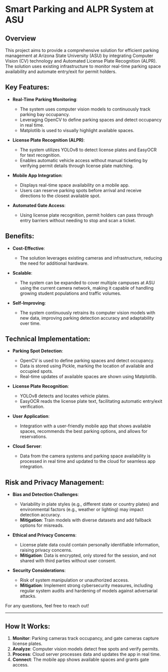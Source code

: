 # Smart Parking and ALPR System at ASU

## Overview
This project aims to provide a comprehensive solution for efficient parking management at Arizona State University (ASU) by integrating Computer Vision (CV) technology and Automated License Plate Recognition (ALPR). The solution uses existing infrastructure to monitor real-time parking space availability and automate entry/exit for permit holders.

## Key Features:
- **Real-Time Parking Monitoring**: 
  - The system uses computer vision models to continuously track parking bay occupancy.
  - Leveraging OpenCV to define parking spaces and detect occupancy in real time.
  - Matplotlib is used to visually highlight available spaces.

- **License Plate Recognition (ALPR)**: 
  - The system utilizes YOLOv8 to detect license plates and EasyOCR for text recognition.
  - Enables automatic vehicle access without manual ticketing by verifying permit details through license plate matching.

- **Mobile App Integration**:
  - Displays real-time space availability on a mobile app.
  - Users can reserve parking spots before arrival and receive directions to the closest available spot.

- **Automated Gate Access**:
  - Using license plate recognition, permit holders can pass through entry barriers without needing to stop and scan a ticket.

## Benefits:
- **Cost-Effective**: 
  - The solution leverages existing cameras and infrastructure, reducing the need for additional hardware.
  
- **Scalable**: 
  - The system can be expanded to cover multiple campuses at ASU using the current camera network, making it capable of handling growing student populations and traffic volumes.

- **Self-Improving**: 
  - The system continuously retrains its computer vision models with new data, improving parking detection accuracy and adaptability over time.

## Technical Implementation:
- **Parking Spot Detection**:
  - OpenCV is used to define parking spaces and detect occupancy.
  - Data is stored using Pickle, marking the location of available and occupied spots.
  - Real-time updates of available spaces are shown using Matplotlib.

- **License Plate Recognition**:
  - YOLOv8 detects and locates vehicle plates.
  - EasyOCR reads the license plate text, facilitating automatic entry/exit verification.

- **User Application**:
  - Integration with a user-friendly mobile app that shows available spaces, recommends the best parking options, and allows for reservations.
  
- **Cloud Server**:
  - Data from the camera systems and parking space availability is processed in real time and updated to the cloud for seamless app integration.

## Risk and Privacy Management:
- **Bias and Detection Challenges**:
  - Variability in plate styles (e.g., different state or country plates) and environmental factors (e.g., weather or lighting) may impact detection accuracy.
  - **Mitigation**: Train models with diverse datasets and add fallback options for misreads.

- **Ethical and Privacy Concerns**:
  - License plate data could contain personally identifiable information, raising privacy concerns.
  - **Mitigation**: Data is encrypted, only stored for the session, and not shared with third parties without user consent.

- **Security Considerations**:
  - Risk of system manipulation or unauthorized access.
  - **Mitigation**: Implement strong cybersecurity measures, including regular system audits and hardening of models against adversarial attacks.


For any questions, feel free to reach out!

---

## How It Works:
1. **Monitor**: Parking cameras track occupancy, and gate cameras capture license plates.
2. **Analyze**: Computer vision models detect free spots and verify permits.
3. **Process**: Cloud server processes data and updates the app in real time.
4. **Connect**: The mobile app shows available spaces and grants gate access.
